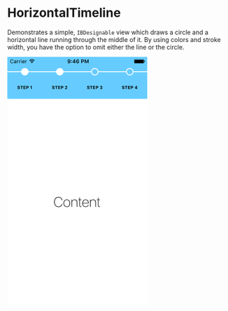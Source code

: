 # HorizontalTimeline
Demonstrates a simple, `IBDesignable` view which draws a circle and a horizontal line running through the middle of it. By using colors and stroke width, you have the option to omit either the line or the circle.

<img
src="https://raw.githubusercontent.com/jkereako/HorizontalTimeline/master/Images/screenshot.png"
width="320" height="568" />
